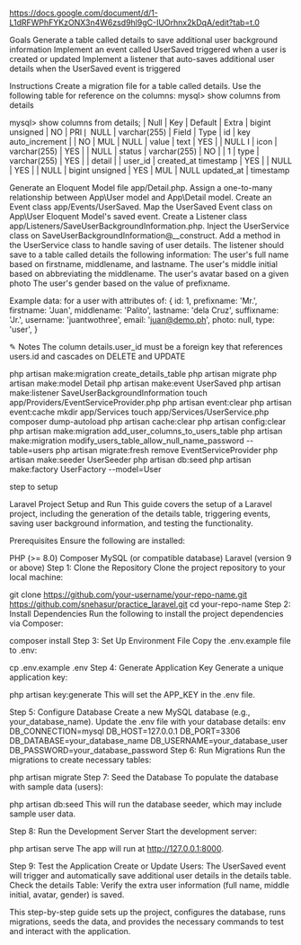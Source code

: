 https://docs.google.com/document/d/1-L1dRFWPhFYKzONX3n4W6zsd9hl9gC-IUOrhnx2kDqA/edit?tab=t.0

Goals
Generate a table called details to save additional user background information
Implement an event called UserSaved triggered when a user is created or updated
Implement a listener that auto-saves additional user details when the UserSaved event is triggered

Instructions
Create a migration file for a table called details. Use the following table for reference on the columns: mysql> show columns from details

mysql> show columns from details;
| Null | Key | Default | Extra
| bigint unsigned | NO | PRI❘ NULL | varchar(255)
| Field
| Type
| id | key
auto_increment |
| NO | MUL | NULL
| value
| text
| YES |
| NULL
I
| icon
| varchar(255)
| YES |
| NULL
| status
| varchar(255) | NO |
| 1
| type
| varchar(255)
| YES |
| detail |
| user_id
| created_at
timestamp
| YES |
| NULL
| YES |
| NULL
| bigint unsigned | YES | MUL | NULL
updated_at | timestamp

Generate an Eloquent Model file app/Detail.php.
Assign a one-to-many relationship between App\User model and App\Detail model.
Create an Event class app/Events/UserSaved.
Map the UserSaved Event class on App\User Eloquent Model's saved event.
Create a Listener class app/Listeners/SaveUserBackgroundInformation.php.
Inject the UserService class on SaveUserBackgroundInformation@\_\_construct.
Add a method in the UserService class to handle saving of user details.
The listener should save to a table called details the following information:
The user's full name based on firstname, middlename, and lastname.
The user's middle initial based on abbreviating the middlename.
The user's avatar based on a given photo
The user's gender based on the value of prefixname.

Example data:
for a user with attributes of:
{
id: 1,
prefixname: 'Mr.',
firstname: 'Juan',
middlename: 'Palito',
lastname: 'dela Cruz',
suffixname: 'Jr.',
username: 'juantwothree',
email: 'juan@demo.ph',
photo: null,
type: 'user',
}

✎ Notes
The column details.user_id must be a foreign key that references users.id and cascades on DELETE and UPDATE

php artisan make:migration create_details_table
php artisan migrate
php artisan make:model Detail
php artisan make:event UserSaved
php artisan make:listener SaveUserBackgroundInformation
touch app/Providers/EventServiceProvider.php
php artisan event:clear
php artisan event:cache
mkdir app/Services
touch app/Services/UserService.php
composer dump-autoload
php artisan cache:clear
php artisan config:clear
php artisan make:migration add_user_columns_to_users_table
php artisan make:migration modify_users_table_allow_null_name_password --table=users
php artisan migrate:fresh
remove EventServiceProvider
php artisan make:seeder UserSeeder
php artisan db:seed
php artisan make:factory UserFactory --model=User

step to setup

Laravel Project Setup and Run
This guide covers the setup of a Laravel project, including the generation of the details table, triggering events, saving user background information, and testing the functionality.

Prerequisites
Ensure the following are installed:

PHP (>= 8.0)
Composer
MySQL (or compatible database)
Laravel (version 9 or above)
Step 1: Clone the Repository
Clone the project repository to your local machine:

git clone https://github.com/your-username/your-repo-name.git
https://github.com/snehasur/practice_laravel.git
cd your-repo-name
Step 2: Install Dependencies
Run the following to install the project dependencies via Composer:

composer install
Step 3: Set Up Environment File
Copy the .env.example file to .env:

cp .env.example .env
Step 4: Generate Application Key
Generate a unique application key:

php artisan key:generate
This will set the APP_KEY in the .env file.

Step 5: Configure Database
Create a new MySQL database (e.g., your_database_name).
Update the .env file with your database details:
env
DB_CONNECTION=mysql
DB_HOST=127.0.0.1
DB_PORT=3306
DB_DATABASE=your_database_name
DB_USERNAME=your_database_user
DB_PASSWORD=your_database_password
Step 6: Run Migrations
Run the migrations to create necessary tables:

php artisan migrate
Step 7: Seed the Database
To populate the database with sample data (users):

php artisan db:seed
This will run the database seeder, which may include sample user data.

Step 8: Run the Development Server
Start the development server:

php artisan serve
The app will run at http://127.0.0.1:8000.

Step 9: Test the Application
Create or Update Users: The UserSaved event will trigger and automatically save additional user details in the details table.
Check the details Table: Verify the extra user information (full name, middle initial, avatar, gender) is saved.

This step-by-step guide sets up the project, configures the database, runs migrations, seeds the data, and provides the necessary commands to test and interact with the application.

